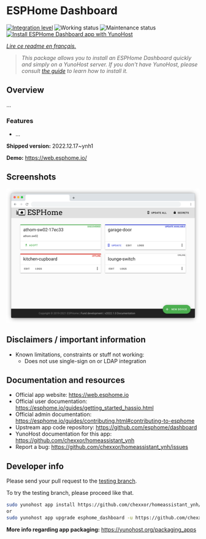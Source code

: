 
# ESPHome Dashboard

[![Integration level](https://dash.yunohost.org/integration/esphome_dashboard.svg)](https://dash.yunohost.org/appci/app/esphome_dashboard) ![Working status](https://ci-apps.yunohost.org/ci/badges/esphome_dashboard.status.svg) ![Maintenance status](https://ci-apps.yunohost.org/ci/badges/esphome_dashboard.maintain.svg)
[![Install ESPHome Dashboard app with YunoHost](https://install-app.yunohost.org/install-with-yunohost.svg)](https://install-app.yunohost.org/?app=esphome_dashboard)

*[Lire ce readme en français.](./README_fr.md)*

> *This package allows you to install an ESPHome Dashboard quickly and simply on a YunoHost server.
If you don't have YunoHost, please consult [the guide](https://yunohost.org/#/install) to learn how to install it.*

## Overview

...

### Features

- ...


**Shipped version:** 2022.12.17~ynh1

**Demo:** https://web.esphome.io/

## Screenshots

![Screenshot of ESPHome Dashboard](./doc/screenshots/dashboard_states.png)

## Disclaimers / important information

* Known limitations, constraints or stuff not working:
    * Does not use single-sign on or LDAP integration

## Documentation and resources

* Official app website: <https://web.esphome.io>
* Official user documentation: <https://esphome.io/guides/getting_started_hassio.html>
* Official admin documentation: <https://esphome.io/guides/contributing.html#contributing-to-esphome>
* Upstream app code repository: <https://github.com/esphome/dashboard>
* YunoHost documentation for this app: <https://github.com/chexxor/homeassistant_ynh>
* Report a bug: <https://github.com/chexxor/homeassistant_ynh/issues>

## Developer info

Please send your pull request to the [testing branch](https://github.com/chexxor/homeassistant_ynh/tree/testing).

To try the testing branch, please proceed like that.

``` bash
sudo yunohost app install https://github.com/chexxor/homeassistant_ynh/tree/testing --debug
or
sudo yunohost app upgrade esphome_dashboard -u https://github.com/chexxor/homeassistant_ynh/tree/testing --debug
```

**More info regarding app packaging:** <https://yunohost.org/packaging_apps>
